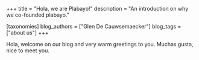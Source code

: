 +++
title = "Hola, we are Plabayo!"
description = "An introduction on why we co-founded plabayo."

[taxonomies]
blog_authors = ["Glen De Cauwsemaecker"]
blog_tags = ["about us"]
+++

Hola, welcome on our blog and very warm greetings to you. Muchas gusta, nice to meet you.
